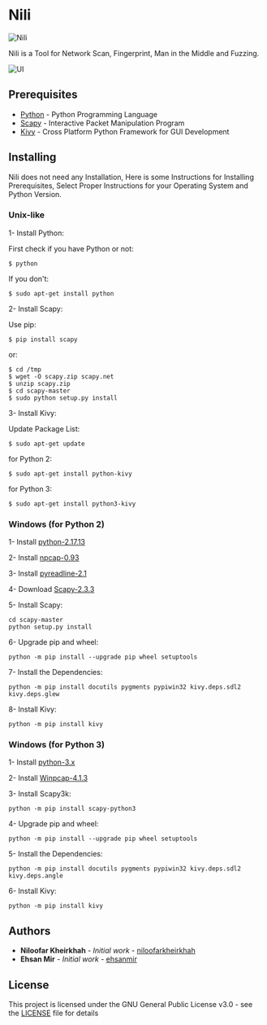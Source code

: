 # Nili

![Nili](http://www.upsara.com/images/d296_nili.png)

Nili is a Tool for Network Scan, Fingerprint, Man in the Middle and Fuzzing.

![UI](http://www.upsara.com/images/5vxb_capture.png)

## Prerequisites

* [Python](http://www.dropwizard.io/1.0.2/docs/) - Python Programming Language
* [Scapy](http://www.secdev.org/projects/scapy/) - Interactive Packet Manipulation Program
* [Kivy](https://kivy.org/#home) - Cross Platform Python Framework for GUI Development

## Installing

Nili does not need any Installation, 
Here is some Instructions for Installing Prerequisites, 
Select Proper Instructions for your Operating System and Python Version.

### Unix-like
 
1- Install Python: 

First check if you have Python or not:
```
$ python
```

If you don't:
```
$ sudo apt-get install python
```

2- Install Scapy:

Use pip:
```
$ pip install scapy
```

or:
```
$ cd /tmp
$ wget -O scapy.zip scapy.net
$ unzip scapy.zip
$ cd scapy-master
$ sudo python setup.py install
```

3- Install Kivy:
	
Update Package List:
```
$ sudo apt-get update
```

for Python 2:
```
$ sudo apt-get install python-kivy
```

for Python 3:
```
$ sudo apt-get install python3-kivy
```

### Windows (for Python 2)

1- Install [python-2.17.13](https://www.python.org/ftp/python/2.7.13/python-2.7.13.amd64.msi)
	
2- Install [npcap-0.93](https://nmap.org/npcap/dist/npcap-0.93.exe)
	
3- Install [pyreadline-2.1](https://pypi.python.org/pypi/pyreadline)
	
4- Download [Scapy-2.3.3](https://github.com/secdev/scapy/archive/master.zip)
	
5- Install Scapy:
```
cd scapy-master
python setup.py install
```

6- Upgrade pip and wheel:
```
python -m pip install --upgrade pip wheel setuptools
```

7- Install the Dependencies:
```
python -m pip install docutils pygments pypiwin32 kivy.deps.sdl2 kivy.deps.glew
```

8- Install Kivy:
```
python -m pip install kivy
```

### Windows (for Python 3)

1- Install [python-3.x](https://www.python.org)

2- Install [Winpcap-4.1.3](https://www.winpcap.org/install/bin/WinPcap_4_1_3.exe)

3- Install Scapy3k:
```
python -m pip install scapy-python3
```
	
4- Upgrade pip and wheel:
```
python -m pip install --upgrade pip wheel setuptools
```

5- Install the Dependencies:
```
python -m pip install docutils pygments pypiwin32 kivy.deps.sdl2 kivy.deps.angle
```

6- Install Kivy:
```
python -m pip install kivy	
```

## Authors

* **Niloofar Kheirkhah** - *Initial work* - [niloofarkheirkhah](https://github.com/niloofarkheirkhah)
* **Ehsan Mir** - *Initial work* - [ehsanmir](https://github.com/ehsanmir)

## License

This project is licensed under the GNU General Public License v3.0 - see the [LICENSE](LICENSE) file for details
